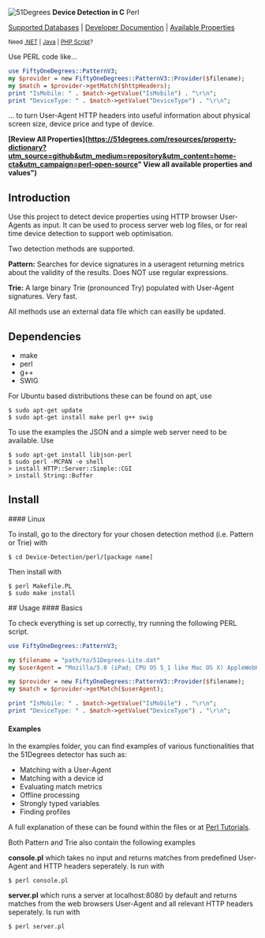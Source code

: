 ![51Degrees](https://51degrees.com/DesktopModules/FiftyOne/Distributor/Logo.ashx?utm_source=github&utm_medium=repository&utm_content=readme_main&utm_campaign=perl-open-source "THE Fasstest and Most Accurate Device Detection") **Device Detection in C** Perl

[Supported Databases](https://51degrees.com/compare-data-options?utm_source=github&utm_medium=repository&utm_content=compare-data-options&utm_campaign=perl-open-source "Different device databases which can be used with 51Degrees device detection") | [Developer Documention](https://51degrees.com/support/documentation?utm_source=github&utm_medium=repository&utm_content=documentation&utm_campaign=perl-open-source "Full getting started guide and advanced developer documentation") | [Available Properties](https://51degrees.com/resources/property-dictionary?utm_source=github&utm_medium=repository&utm_content=property_dictionary&utm_campaign=perl-open-source "View all available properties and values")

<sup>Need [.NET](https://github.com/51Degrees/.NET-Device-Detection "THE Fastest and most Accurate device detection for .NET") | [Java](https://github.com/51Degrees/Java-Device-Detection "THE Fastest and most Accurate device detection for Java") | [PHP Script](https://github.com/51Degrees/51Degrees-PHP)?</sup>

Use PERL code like...

```perl
use FiftyOneDegrees::PatternV3;
my $provider = new FiftyOneDegrees::PatternV3::Provider($filename);
my $match = $provider->getMatch($httpHeaders);
print "IsMobile: " . $match->getValue("IsMobile") . "\r\n";
print "DeviceType: " . $match->getValue("DeviceType") . "\r\n";
```

... to turn User-Agent HTTP headers into useful information about physical screen size, device price and type of device.

**[Review All Properties](https://51degrees.com/resources/property-dictionary?utm_source=github&utm_medium=repository&utm_content=home-cta&utm_campaign=perl-open-source" View all available properties and values")**

## Introduction

Use this project to detect device properties using HTTP browser User-Agents as input. It can be used to process server web log files, or for real time device detection to support web optimisation.

Two detection methods are supported.

**Pattern:** Searches for device signatures in a useragent returning metrics about the validity of the results. Does NOT use regular expressions.

**Trie:** A large binary Trie (pronounced Try) populated with User-Agent signatures. Very fast.

All methods use an external data file which can easilly be updated.

## Dependencies

- make
- perl
- g++
- SWIG

For Ubuntu based distributions these can be found on apt, use
```
$ sudo apt-get update
$ sudo apt-get install make perl g++ swig
```

To use the examples the JSON and a simple web server need to be available. Use

```
$ sudo apt-get install libjson-perl
$ sudo perl -MCPAN -e shell
> install HTTP::Server::Simple::CGI
> install String::Buffer
```

## Install
<installation>
#### Linux

To install, go to the directory for your chosen detection method (i.e. Pattern or Trie) with
```
$ cd Device-Detection/perl/[package name]
```

Then install with


```
$ perl Makefile.PL
$ sudo make install

```
</installation>
## Usage
#### Basics

To check everything is set up correctly, try running the following PERL script.

```perl
use FiftyOneDegrees::PatternV3;

my $filename = "path/to/51Degrees-Lite.dat"
my $userAgent = "Mozilla/5.0 (iPad; CPU OS 5_1 like Mac OS X) AppleWebKit/534.46 (KHTML, like Gecko) Mobile/9B176"

my $provider = new FiftyOneDegrees::PatternV3::Provider($filename);
my $match = $provider->getMatch($userAgent);

print "IsMobile: " . $match->getValue("IsMobile") . "\r\n";
print "DeviceType: " . $match->getValue("DeviceType") . "\r\n";
```
#### Examples
In the examples folder, you can find examples of various functionalities that the 51Degrees detector has such as:
- Matching with a User-Agent
- Matching with a device id
- Evaluating match metrics
- Offline processing
- Strongly typed variables
- Finding profiles

A full explanation of these can be found within the files or at [Perl Tutorials](https://51Degrees/support/documentation/perl/tutorials).

Both Pattern and Trie also contain the following examples

**console.pl** which takes no input and returns matches from predefined User-Agent and HTTP headers seperately. Is run with
```
$ perl console.pl
```

**server.pl** which runs a server at localhost:8080 by default and returns matches from the web browsers User-Agent and all relevant HTTP headers seperately. Is run with
```
$ perl server.pl
```
